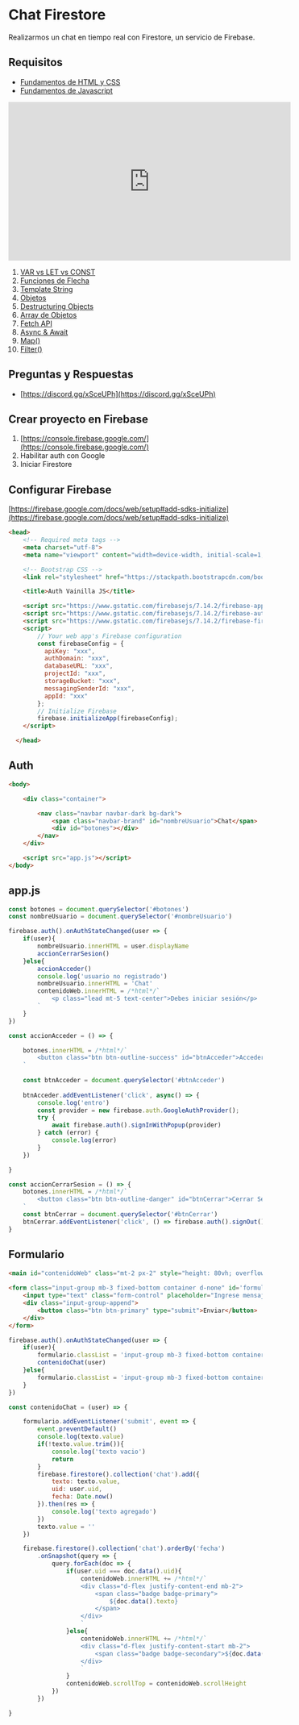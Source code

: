 # Chat Firestore
Realizarmos un chat en tiempo real con Firestore, un servicio de Firebase.

## Requisitos
- [Fundamentos de HTML y CSS](https://www.youtube.com/watch?v=rr2H086z16s&list=PLPl81lqbj-4LKo66cEts5yC_AjOvqKptm)
- [Fundamentos de Javascript](https://bluuweb.github.io/javascript/)
<iframe width="560" height="315" src="https://www.youtube.com/embed/Z4TuS0HEJP8" frameborder="0" allow="accelerometer; autoplay; clipboard-write; encrypted-media; gyroscope; picture-in-picture" allowfullscreen></iframe>

1. [VAR vs LET vs CONST](https://youtu.be/Z4TuS0HEJP8?t=61)
2. [Funciones de Flecha](https://youtu.be/Z4TuS0HEJP8?t=690)
3. [Template String](https://youtu.be/Z4TuS0HEJP8?t=1386)
4. [Objetos](https://youtu.be/Z4TuS0HEJP8?t=1655)
5. [Destructuring Objects](https://youtu.be/Z4TuS0HEJP8?t=2005)
6. [Array de Objetos](https://youtu.be/Z4TuS0HEJP8?t=2182)
7. [Fetch API](https://youtu.be/Z4TuS0HEJP8?t=2538)
8. [Async & Await](https://youtu.be/Z4TuS0HEJP8?t=3059)
9. [Map()](https://youtu.be/Z4TuS0HEJP8?t=3333)
10. [Filter()](https://youtu.be/Z4TuS0HEJP8?t=3611)

## Preguntas y Respuestas
- [https://discord.gg/xSceUPh](https://discord.gg/xSceUPh)

## Crear proyecto en Firebase

1. [https://console.firebase.google.com/](https://console.firebase.google.com/)
2. Habilitar auth con Google
3. Iniciar Firestore

## Configurar Firebase
[https://firebase.google.com/docs/web/setup#add-sdks-initialize](https://firebase.google.com/docs/web/setup#add-sdks-initialize)

```html
<head>
    <!-- Required meta tags -->
    <meta charset="utf-8">
    <meta name="viewport" content="width=device-width, initial-scale=1, shrink-to-fit=no">

    <!-- Bootstrap CSS -->
    <link rel="stylesheet" href="https://stackpath.bootstrapcdn.com/bootstrap/4.4.1/css/bootstrap.min.css" integrity="sha384-Vkoo8x4CGsO3+Hhxv8T/Q5PaXtkKtu6ug5TOeNV6gBiFeWPGFN9MuhOf23Q9Ifjh" crossorigin="anonymous">

    <title>Auth Vainilla JS</title>

    <script src="https://www.gstatic.com/firebasejs/7.14.2/firebase-app.js"></script>
    <script src="https://www.gstatic.com/firebasejs/7.14.2/firebase-auth.js"></script>
    <script src="https://www.gstatic.com/firebasejs/7.14.2/firebase-firestore.js"></script>
    <script>
        // Your web app's Firebase configuration
        const firebaseConfig = {
          apiKey: "xxx",
          authDomain: "xxx",
          databaseURL: "xxx",
          projectId: "xxx",
          storageBucket: "xxx",
          messagingSenderId: "xxx",
          appId: "xxx"
        };
        // Initialize Firebase
        firebase.initializeApp(firebaseConfig);
    </script>

  </head>
```

## Auth
```html
<body>

    <div class="container">

        <nav class="navbar navbar-dark bg-dark">
            <span class="navbar-brand" id="nombreUsuario">Chat</span>
            <div id="botones"></div>
        </nav>
    </div>

    <script src="app.js"></script>
</body>
```

## app.js
```js
const botones = document.querySelector('#botones')
const nombreUsuario = document.querySelector('#nombreUsuario')

firebase.auth().onAuthStateChanged(user => {
    if(user){
        nombreUsuario.innerHTML = user.displayName
        accionCerrarSesion()
    }else{
        accionAcceder()
        console.log('usuario no registrado')
        nombreUsuario.innerHTML = 'Chat'
        contenidoWeb.innerHTML = /*html*/`
            <p class="lead mt-5 text-center">Debes iniciar sesión</p>
        `
    }
})

const accionAcceder = () => {

    botones.innerHTML = /*html*/`
        <button class="btn btn-outline-success" id="btnAcceder">Acceder</button>
    `
    
    const btnAcceder = document.querySelector('#btnAcceder')
    
    btnAcceder.addEventListener('click', async() => {
        console.log('entro')
        const provider = new firebase.auth.GoogleAuthProvider();
        try {
            await firebase.auth().signInWithPopup(provider)
        } catch (error) {
            console.log(error)
        }
    })

}

const accionCerrarSesion = () => {
    botones.innerHTML = /*html*/`
        <button class="btn btn-outline-danger" id="btnCerrar">Cerrar Sesión</button>
    `
    const btnCerrar = document.querySelector('#btnCerrar')
    btnCerrar.addEventListener('click', () => firebase.auth().signOut())
}
```

## Formulario
```html
<main id="contenidoWeb" class="mt-2 px-2" style="height: 80vh; overflow-y: scroll;"></main>
        
<form class="input-group mb-3 fixed-bottom container d-none" id='formulario'>
    <input type="text" class="form-control" placeholder="Ingrese mensaje" aria-label="Recipient's username" id="texto">
    <div class="input-group-append">
        <button class="btn btn-primary" type="submit">Enviar</button>
    </div>
</form>
```

```js
firebase.auth().onAuthStateChanged(user => {
    if(user){
        formulario.classList = 'input-group mb-3 fixed-bottom container'
        contenidoChat(user)
    }else{
        formulario.classList = 'input-group mb-3 fixed-bottom container d-none'
    }
})
```

```js
const contenidoChat = (user) => {

    formulario.addEventListener('submit', event => {
        event.preventDefault()
        console.log(texto.value)
        if(!texto.value.trim()){
            console.log('texto vacio')
            return
        }
        firebase.firestore().collection('chat').add({
            texto: texto.value,
            uid: user.uid,
            fecha: Date.now()
        }).then(res => {
            console.log('texto agregado')
        })
        texto.value = ''
    })

    firebase.firestore().collection('chat').orderBy('fecha')
        .onSnapshot(query => {
            query.forEach(doc => {
                if(user.uid === doc.data().uid){
                    contenidoWeb.innerHTML += /*html*/`
                    <div class="d-flex justify-content-end mb-2">
                        <span class="badge badge-primary">
                            ${doc.data().texto}
                        </span>
                    </div>
                    `
                }else{
                    contenidoWeb.innerHTML += /*html*/`
                    <div class="d-flex justify-content-start mb-2">
                        <span class="badge badge-secondary">${doc.data().texto}</span>
                    </div>
                    `
                }
                contenidoWeb.scrollTop = contenidoWeb.scrollHeight
            })
        })

}
```



